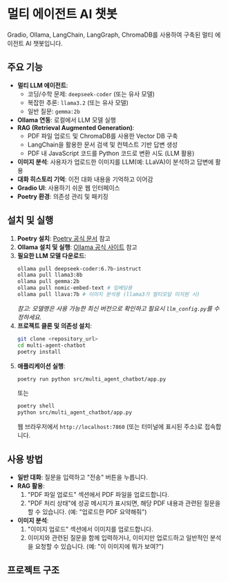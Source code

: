 # 멀티 에이전트 AI 챗봇

Gradio, Ollama, LangChain, LangGraph, ChromaDB를 사용하여 구축된 멀티 에이전트 AI 챗봇입니다.

## 주요 기능

-   **멀티 LLM 에이전트**:
    -   코딩/수학 문제: `deepseek-coder` (또는 유사 모델)
    -   복잡한 추론: `llama3.2` (또는 유사 모델)
    -   일반 질문: `gemma:2b`
-   **Ollama 연동**: 로컬에서 LLM 모델 실행
-   **RAG (Retrieval Augmented Generation)**:
    -   PDF 파일 업로드 및 ChromaDB를 사용한 Vector DB 구축
    -   LangChain을 활용한 문서 검색 및 컨텍스트 기반 답변 생성
    -   PDF 내 JavaScript 코드를 Python 코드로 변환 시도 (LLM 활용)
-   **이미지 분석**: 사용자가 업로드한 이미지를 LLM(예: LLaVA)이 분석하고 답변에 활용
-   **대화 히스토리 기억**: 이전 대화 내용을 기억하고 이어감
-   **Gradio UI**: 사용하기 쉬운 웹 인터페이스
-   **Poetry 환경**: 의존성 관리 및 패키징

## 설치 및 실행

1.  **Poetry 설치**: [Poetry 공식 문서](https://python-poetry.org/docs/#installation) 참고
2.  **Ollama 설치 및 실행**: [Ollama 공식 사이트](https://ollama.com/) 참고
3.  **필요한 LLM 모델 다운로드**:
    ```bash
    ollama pull deepseek-coder:6.7b-instruct
    ollama pull llama3:8b
    ollama pull gemma:2b
    ollama pull nomic-embed-text # 임베딩용
    ollama pull llava:7b # 이미지 분석용 (llama3가 멀티모달 미지원 시)
    ```
    *참고: 모델명은 사용 가능한 최신 버전으로 확인하고 필요시 `llm_config.py`를 수정하세요.*
4.  **프로젝트 클론 및 의존성 설치**:
    ```bash
    git clone <repository_url>
    cd multi-agent-chatbot
    poetry install
    ```
5.  **애플리케이션 실행**:
    ```bash
    poetry run python src/multi_agent_chatbot/app.py
    ```
    또는
    ```bash
    poetry shell
    python src/multi_agent_chatbot/app.py
    ```
    웹 브라우저에서 `http://localhost:7860` (또는 터미널에 표시된 주소)로 접속합니다.

## 사용 방법

-   **일반 대화**: 질문을 입력하고 "전송" 버튼을 누릅니다.
-   **RAG 활용**:
    1.  "PDF 파일 업로드" 섹션에서 PDF 파일을 업로드합니다.
    2.  "PDF 처리 상태"에 성공 메시지가 표시되면, 해당 PDF 내용과 관련된 질문을 할 수 있습니다. (예: "업로드한 PDF 요약해줘")
-   **이미지 분석**:
    1.  "이미지 업로드" 섹션에서 이미지를 업로드합니다.
    2.  이미지와 관련된 질문을 함께 입력하거나, 이미지만 업로드하고 일반적인 분석을 요청할 수 있습니다. (예: "이 이미지에 뭐가 보여?")

## 프로젝트 구조
